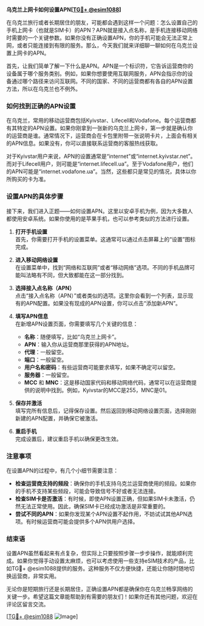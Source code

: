 **乌克兰上网卡如何设置APN[[TG💪+ @esim1088](https://t.me/s/esim1088)]**

在乌克兰旅行或者长期居住的朋友，可能都会遇到这样一个问题：怎么设置自己的手机上网卡（也就是SIM卡）的APN？APN就是接入点名称，是手机连接移动网络时需要的一个关键参数。如果你没有正确设置APN，你的手机可能会无法正常上网，或者只能连接到有限的服务。那么，今天我们就来详细聊一聊如何在乌克兰设置上网卡的APN。

首先，让我们简单了解一下什么是APN。APN是一个标识符，它告诉运营商你的设备属于哪个服务类别。例如，如果你想要使用互联网服务，APN会指示你的设备通过哪个路径来访问互联网。不同的国家、不同的运营商都有各自的APN设置方法，所以在乌克兰也不例外。

### 如何找到正确的APN设置

在乌克兰，常用的移动运营商包括Kyivstar、Lifecell和Vodafone。每个运营商都有其特定的APN设置。如果你刚拿到一张新的乌克兰上网卡，第一步就是确认你的运营商是谁。通常情况下，运营商会在卡包里附带一张说明卡片，上面会有相关的APN信息。如果没有，你可以直接联系运营商的客服热线获取。

对于Kyivstar用户来说，APN的设置通常是“internet”或“internet.kyivstar.net”。而对于Lifecell用户，则可能是“internet.lifecell.ua”。至于Vodafone用户，他们的APN可能是“internet.vodafone.ua”。当然，这些都只是常见的情况，具体以你所购买的卡为准。

### 设置APN的具体步骤

接下来，我们进入正题——如何设置APN。这里以安卓手机为例，因为大多数人都使用安卓系统。如果你使用的是苹果手机，也可以参考类似的方法进行设置。

1. **打开手机设置**  
   首先，你需要打开手机的设置菜单。这通常可以通过点击屏幕上的“设置”图标完成。

2. **进入移动网络设置**  
   在设置菜单中，找到“网络和互联网”或者“移动网络”选项。不同的手机品牌可能叫法略有不同，但大致都能在这一部分找到。

3. **选择接入点名称（APN）**  
   点击“接入点名称（APN）”或者类似的选项。这里你会看到一个列表，显示现有的APN配置。如果没有现成的APN设置，你可以点击“添加新APN”。

4. **填写APN信息**  
   在新增APN设置页面，你需要填写几个关键的信息：
   - **名称**：随便填写，比如“乌克兰上网卡”。
   - **APN**：输入你从运营商那里获得的APN地址。
   - **代理**：一般留空。
   - **端口**：一般留空。
   - **用户名和密码**：有些运营商可能要求填写，如果不确定可以留空。
   - **服务器**：一般留空。
   - **MCC** 和 **MNC**：这是移动国家代码和移动网络代码，通常可以在运营商提供的说明中找到。例如，Kyivstar的MCC是255，MNC是01。

5. **保存并激活**  
   填写完所有信息后，记得保存设置。然后返回到移动网络设置页面，选择刚刚新建的APN配置，并确保它被激活。

6. **重启手机**  
   完成设置后，建议重启手机以确保更改生效。

### 注意事项

在设置APN的过程中，有几个小细节需要注意：

- **检查运营商支持的频段**：确保你的手机支持乌克兰运营商使用的频段。如果你的手机不支持某些频段，可能会导致信号不好或者无法连接。
- **检查SIM卡是否激活**：有时候，即使APN设置正确，但如果SIM卡未激活，仍然无法正常使用。因此，确保SIM卡已经成功激活是非常重要的。
- **尝试不同的APN**：如果你发现某个APN设置不起作用，不妨试试其他APN选项。有时候运营商可能会提供多个APN供用户选择。

### 结束语

设置APN虽然看起来有点复杂，但实际上只要按照步骤一步步操作，就能顺利完成。如果你觉得手动设置太麻烦，也可以考虑使用一些支持eSIM技术的产品，比如TG💪+ @esim1088提供的服务。这种服务不仅方便快捷，还能让你随时随地切换运营商，非常实用。

无论你是短期旅行还是长期居住，正确设置APN都是确保你在乌克兰畅享网络的关键一步。希望这篇文章能帮助到有需要的朋友们！如果你还有其他问题，欢迎在评论区留言交流。

[[TG💪+ @esim1088](https://t.me/s/esim1088) ![Image](https://i.postimg.cc/4NQfJmqS/Snipaste-2025-05-13-00-14-12.png)]